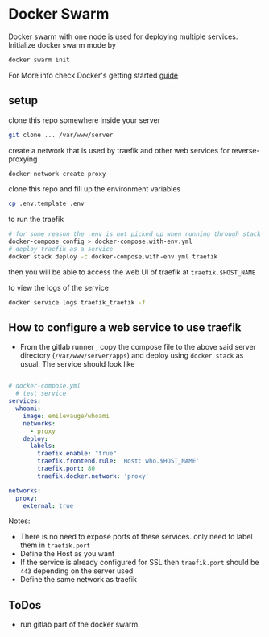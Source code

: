 # Docker Swarm

  Docker swarm with one node is used for deploying multiple services. Initialize docker swarm mode by

```sh
docker swarm init
```

For More info check Docker's getting started [guide](https://docs.docker.com/get-started/part3/)

## setup

clone this repo somewhere inside your server

```sh
git clone ... /var/www/server
```

create a network that is used by traefik and other web services for reverse-proxying

```sh
docker network create proxy
```

clone this repo and fill up the environment variables

```sh
cp .env.template .env
```

to run the traefik

```sh
# for some reason the .env is not picked up when running through stack
docker-compose config > docker-compose.with-env.yml
# deploy traefik as a service
docker stack deploy -c docker-compose.with-env.yml traefik
```

then you will be able to access the web UI of traefik at `traefik.$HOST_NAME`

to view the logs of the service

```sh
docker service logs traefik_traefik -f
```

## How to configure a web service to use traefik

- From the gitlab runner , copy the compose file to the above said server directory (`/var/www/server/apps`) and deploy using `docker stack` as usual. The service should look like 

```yml

# docker-compose.yml
  # test service
services:
  whoami:
    image: emilevauge/whoami
    networks:
      - proxy
    deploy:
      labels:
        traefik.enable: "true"
        traefik.frontend.rule: 'Host: who.$HOST_NAME'
        traefik.port: 80
        traefik.docker.network: 'proxy'

networks:
  proxy:
    external: true

```

Notes:
 - There is no need to expose ports of these services. only need to label them in `traefik.port`
 - Define the Host as you want
 - If the service is already configured for SSL then `traefik.port` should be `443` depending on the server used
 - Define the same network as traefik

## ToDos
- run gitlab part of the docker swarm
